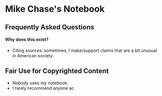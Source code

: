 # Mike Chase's Notebook

## Frequently Asked Questions

#### Why does this exist?

* Citing sources: sometimes, I make/support claims that are a bit unusual in American society.

####



## Fair Use for Copyrighted Content

* Nobody uses my notebook.
* I rarely recommend anyone ac
